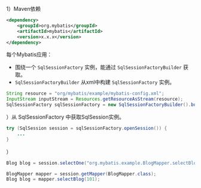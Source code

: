 
1）Maven依赖

```xml
<dependency>
    <groupId>org.mybatis</groupId>
    <artifactId>mybatis</artifactId>
    <version>x.x.x</version>
</dependency>
```

每个Mybatis应用：
- 围绕一个 `SqlSessionFactory` 实例，能通过 `SqlSessionFactoryBuilder` 获取。
- `SqlSessionFactoryBuilder` 从xml中构建 `SqlSessionFactory` 实例。
```java
String resource = "org/mybatis/example/mybatis-config.xml";
InputStream inputStream = Resources.getResourceAsStream(resource);
SqlSessionFactory sqlSessionFactory = new SqlSessionFactoryBuilder().build(inputStream);
```


）从 SqlSessionFactory 中获取SqlSession实例。
```java
try (SqlSession session = sqlSessionFactory.openSession()) {
    ...
}
```
）
```java
Blog blog = session.selectOne("org.mybatis.example.BlogMapper.selectBlog", 101);
```

```java
BlogMapper mapper = session.getMapper(BlogMapper.class);
Blog blog = mapper.selectBlog(101);
```